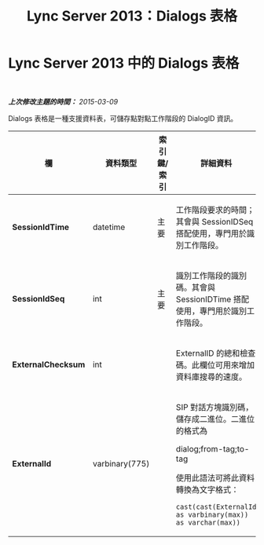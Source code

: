﻿---
title: Lync Server 2013：Dialogs 表格
TOCTitle: Dialogs 表格
ms:assetid: 487a430b-af66-4ea6-b28e-4e33cfdb7f9e
ms:mtpsurl: https://technet.microsoft.com/zh-tw/library/Gg425954(v=OCS.15)
ms:contentKeyID: 49290802
ms.date: 08/10/2015
mtps_version: v=OCS.15
ms.translationtype: HT
---

# Lync Server 2013 中的 Dialogs 表格

 

_**上次修改主題的時間：** 2015-03-09_

Dialogs 表格是一種支援資料表，可儲存點對點工作階段的 DialogID 資訊。


<table>
<colgroup>
<col style="width: 25%" />
<col style="width: 25%" />
<col style="width: 25%" />
<col style="width: 25%" />
</colgroup>
<thead>
<tr class="header">
<th>欄</th>
<th>資料類型</th>
<th>索引鍵/索引</th>
<th>詳細資料</th>
</tr>
</thead>
<tbody>
<tr class="odd">
<td><p><strong>SessionIdTime</strong></p></td>
<td><p>datetime</p></td>
<td><p>主要</p></td>
<td><p>工作階段要求的時間；其會與 SessionIDSeq 搭配使用，專門用於識別工作階段。</p></td>
</tr>
<tr class="even">
<td><p><strong>SessionIdSeq</strong></p></td>
<td><p>int</p></td>
<td><p>主要</p></td>
<td><p>識別工作階段的識別碼。其會與 SessionIDTime 搭配使用，專門用於識別工作階段。</p></td>
</tr>
<tr class="odd">
<td><p><strong>ExternalChecksum</strong></p></td>
<td><p>int</p></td>
<td><p> </p></td>
<td><p>ExternalID 的總和檢查碼。此欄位可用來增加資料庫搜尋的速度。</p></td>
</tr>
<tr class="even">
<td><p><strong>ExternalId</strong></p></td>
<td><p>varbinary(775)</p></td>
<td><p> </p></td>
<td><p>SIP 對話方塊識別碼，儲存成二進位。二進位的格式為</p>
<p>dialog;from-tag;to-tag</p>
<p>使用此語法可將此資料轉換為文字格式：</p>
<p><code>cast(cast(ExternalId as varbinary(max)) as varchar(max))</code></p></td>
</tr>
</tbody>
</table>

